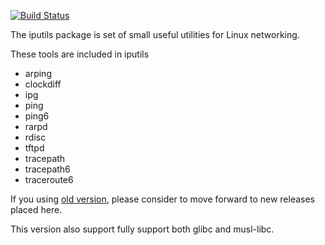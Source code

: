 [![Build Status](https://travis-ci.org/iputils/iputils.png?branch=master)](https://travis-ci.org/iputils/iputils)

The iputils package is set of small useful utilities for Linux networking.

These tools are included in iputils
- arping
- clockdiff
- ipg
- ping
- ping6
- rarpd
- rdisc
- tftpd
- tracepath
- tracepath6
- traceroute6

If you using [old version](http://www.skbuff.net/iputils/), please consider to move forward to new releases placed here.

This version also support fully support both glibc and musl-libc.

<!-- vim: set tw=80: -->

